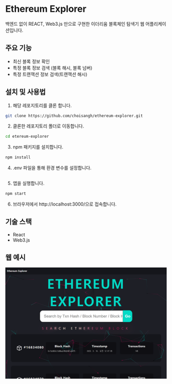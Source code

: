 # Ethereum Explorer
백엔드 없이 REACT, Web3.js 만으로 구현한 이더리움 블록체인 탐색기 웹 어플리케이션입니다.
## 주요 기능
* 최신 블록 정보 확인
* 특정 블록 정보 검색 (블록 해시, 블록 넘버)
* 특정 트랜잭션 정보 검색(트랜잭션 해시)

## 설치 및 사용법
1. 해당 레포지토리를 클론 합니다.
```bash
git clone https://github.com/choisangh/ethereum-explorer.git
```
2. 클론한 레포지토리 폴더로 이동합니다.
```bash
cd etereum-explorer
```
3. npm 패키지를 설치합니다.
```bash
npm install
```
4. .env 파일을 통해 환경 변수를 설정합니다.
```makefile

```
5. 앱을 실행합니다.
```bash
npm start
```
6. 브라우저에서 http://localhost:3000/으로 접속합니다.

## 기술 스택
* React
* Web3.js

## 웹 예시
![screenshot](./ethereum-explorer/public/screenshot.png)